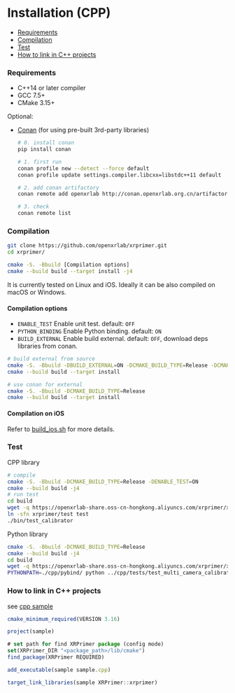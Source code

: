 # Installation (CPP)

<!-- TOC -->

- [Requirements](#requirements)
- [Compilation](#compilation)
- [Test](#test)
- [How to link in C++ projects](#how-to-link-in-c-projects)

<!-- TOC -->

### Requirements
+ C++14 or later compiler
+ GCC 7.5+
+ CMake 3.15+

Optional:
+ [Conan](https://docs.conan.io/en/1.46/installation.html) (for using pre-built 3rd-party libraries)
    ``` bash
    # 0. install conan
    pip install conan

    # 1. first run
    conan profile new --detect --force default
    conan profile update settings.compiler.libcxx=libstdc++11 default

    # 2. add conan artifactory
    conan remote add openxrlab http://conan.openxrlab.org.cn/artifactory/api/conan/openxrlab

    # 3. check
    conan remote list
    ```

### Compilation

```bash
git clone https://github.com/openxrlab/xrprimer.git
cd xrprimer/

cmake -S. -Bbuild [Compilation options]
cmake --build build --target install -j4
```

It is currently tested on Linux and iOS. Ideally it can be also compiled on macOS or Windows.

#### Compilation options

+ `ENABLE_TEST` Enable unit test. default: `OFF`
+ `PYTHON_BINDING` Enable Python binding. default: `ON`
+ `BUILD_EXTERNAL` Enable build external. default: `OFF`, download deps libraries from conan.


```bash
# build external from source
cmake -S. -Bbuild -DBUILD_EXTERNAL=ON -DCMAKE_BUILD_TYPE=Release -DCMAKE_INSTALL_PREFIX=install
cmake --build build --target install

# use conan for external
cmake -S. -Bbuild -DCMAKE_BUILD_TYPE=Release
cmake --build build --target install
```

#### Compilation on iOS

Refer to [build_ios.sh](../../../scripts/build_ios.sh) for more details.


### Test

CPP library

```bash
# compile
cmake -S. -Bbuild -DCMAKE_BUILD_TYPE=Release -DENABLE_TEST=ON
cmake --build build -j4
# run test
cd build
wget -q https://openxrlab-share.oss-cn-hongkong.aliyuncs.com/xrprimer/xrprimer.tar.gz && tar -xzf xrprimer.tar.gz && rm xrprimer.tar.gz
ln -sfn xrprimer/test test
./bin/test_calibrator
```

Python library

```bash
cmake -S. -Bbuild -DCMAKE_BUILD_TYPE=Release
cmake --build build -j4
cd build
wget -q https://openxrlab-share.oss-cn-hongkong.aliyuncs.com/xrprimer/xrprimer.tar.gz && tar -xzf xrprimer.tar.gz && rm xrprimer.tar.gz
PYTHONPATH=./cpp/pybind/ python ../cpp/tests/test_multi_camera_calibrator.py
```

### How to link in C++ projects

see [cpp sample](../../../cpp/samples)

```js
cmake_minimum_required(VERSION 3.16)

project(sample)

# set path for find XRPrimer package (config mode)
set(XRPrimer_DIR "<package_path>/lib/cmake")
find_package(XRPrimer REQUIRED)

add_executable(sample sample.cpp)

target_link_libraries(sample XRPrimer::xrprimer)
```
